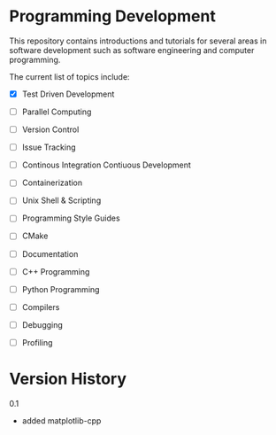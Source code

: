 # Programming Development

This repository contains introductions and tutorials for several areas in software development such as software engineering and computer programming. 

The current list of topics include:

 - [x] Test Driven Development
 - [ ] Parallel Computing
 - [ ] Version Control
 - [ ] Issue Tracking
 - [ ] Continous Integration Contiuous Development 
 - [ ] Containerization
 - [ ] Unix Shell & Scripting
 - [ ] Programming Style Guides
 - [ ] CMake
 - [ ] Documentation
 - [ ] C++ Programming
 - [ ] Python Programming
 - [ ] Compilers
 - [ ] Debugging
 - [ ] Profiling 


# Version History

0.1 
 * added matplotlib-cpp
